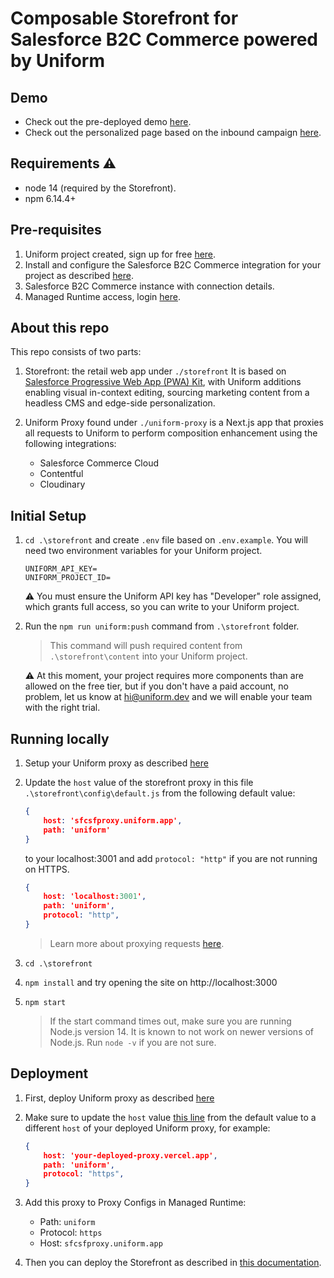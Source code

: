 # Composable Storefront for Salesforce B2C Commerce powered by Uniform

## Demo

- Check out the pre-deployed demo [here](https://sfcsf-production.mobify-storefront.com/).
- Check out the personalized page based on the inbound campaign [here](https://sfcsf-production.mobify-storefront.com/?utm_campaign=2023).

## Requirements ⚠️
-   node 14 (required by the Storefront).
-   npm 6.14.4+

## Pre-requisites

1. Uniform project created, sign up for free [here](https://uniform.app/?signup=true&utm_source=sfcsf).
1. Install and configure the Salesforce B2C Commerce integration for your project as described [here](https://docs.uniform.app/integrations/commerce/salesforce-b2c-commerce/add-uniform-integration).
1. Salesforce B2C Commerce instance with connection details.
1. Managed Runtime access, login [here](https://runtime.commercecloud.com/login).

## About this repo
This repo consists of two parts:

1. Storefront: the retail web app under `./storefront`
     It is based on [Salesforce Progressive Web App (PWA) Kit](https://github.com/SalesforceCommerceCloud/pwa-kit), with Uniform additions enabling visual in-context editing, sourcing marketing content from a headless CMS and edge-side personalization.

2. Uniform Proxy found under `./uniform-proxy` is a Next.js app that proxies all requests to Uniform to perform composition enhancement using the following integrations:
    - Salesforce Commerce Cloud
    - Contentful
    - Cloudinary

## Initial Setup

1. `cd .\storefront` and create `.env` file based on `.env.example`. You will need two environment variables for your Uniform project.
    ```
    UNIFORM_API_KEY=
    UNIFORM_PROJECT_ID=
    ```

    ⚠️ You must ensure the Uniform API key has "Developer" role assigned, which grants full access, so you can write to your Uniform project.

1. Run the `npm run uniform:push` command from `.\storefront` folder.
    
    > This command will push required content from `.\storefront\content` into your Uniform project.

    ⚠️ At this moment, your project requires more components than are allowed on the free tier, but if you don't have a paid account, no problem, let us know at hi@uniform.dev and we will enable your team with the right trial.

## Running locally

1. Setup your Uniform proxy as described [here](./uniform-proxy/README.md#working-locally)

1.  Update the `host` value of the storefront proxy in this file `.\storefront\config\default.js` from the following default value:

    ```json
    {
        host: 'sfcsfproxy.uniform.app',
        path: 'uniform'
    }
    ```

    to your localhost:3001 and add `protocol: "http"` if you are not running on HTTPS.

    ```json
    {
        host: 'localhost:3001',
        path: 'uniform',
        protocol: "http",
    }
    ```

    > Learn more about proxying requests [here](https://developer.salesforce.com/docs/commerce/pwa-kit-managed-runtime/guide/proxying-requests.html).

1. `cd .\storefront`
1. `npm install` and try opening the site on http://localhost:3000
1. `npm start`
    > If the start command times out, make sure you are running Node.js version 14. It is known to not work on newer versions of Node.js. Run `node -v` if you are not sure.

## Deployment

1. First, deploy Uniform proxy as described [here](./uniform-proxy/README.md#deployment)

1. Make sure to update the `host` value [this line](/storefront/config/default.js#L73) from the default value to a different `host` of your deployed Uniform proxy, for example:

    ```json
    {
        host: 'your-deployed-proxy.vercel.app',
        path: 'uniform',
        protocol: "https",
    }
    ```

1. Add this proxy to Proxy Configs in Managed Runtime:
    - Path: `uniform`
    - Protocol: `https`
    - Host: `sfcsfproxy.uniform.app`

1. Then you can deploy the Storefront as described in [this documentation](https://developer.salesforce.com/docs/commerce/pwa-kit-managed-runtime/guide/pushing-and-deploying-bundles.html?q=push).